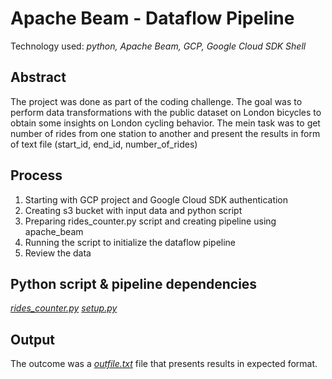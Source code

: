 # Apache Beam - Dataflow Pipeline

Technology used: *python, Apache Beam, GCP, Google Cloud SDK Shell*

## Abstract

The project was done as part of the coding challenge. The goal was to perform data transformations with the public dataset on London bicycles to obtain some insights on London cycling behavior. The mein task was to get number of rides from one station to another and present the results in form of text file (start_id, end_id, number_of_rides)

## Process

1. Starting with GCP project and Google Cloud SDK authentication
2. Creating s3 bucket with input data and python script
3. Preparing rides_counter.py script and creating pipeline using apache_beam
4. Running the script to initialize the dataflow pipeline
5. Review the data

## Python script & pipeline dependencies

[*rides_counter.py*](https://github.com/lucjankonopka/dataflow_pipeline_bicycles/blob/main/rides_counter.py)
[*setup.py*](https://github.com/lucjankonopka/dataflow_pipeline_bicycles/blob/main/setup.py)

## Output

The outcome was a [*outfile.txt*](https://raw.githubusercontent.com/lucjankonopka/dataflow_pipeline_bicycles/main/output.txt) file that presents results in expected format.
